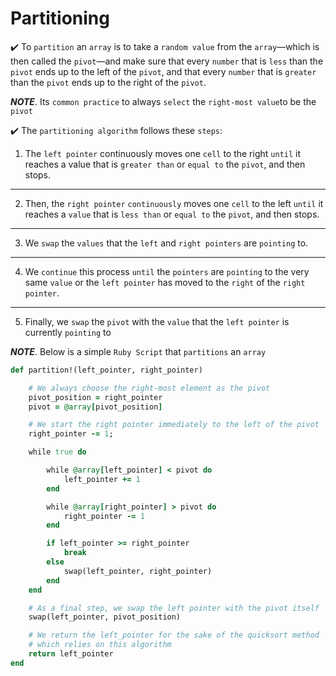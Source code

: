 # Partitioning

:heavy_check_mark: To ```partition``` an ```array``` is to take a ```random value``` from the ```array```—which is then
called the ```pivot```—and make sure that every ```number``` that is ```less``` than the ```pivot```
ends up to the left of the ```pivot```, and that every ```number``` that is ```greater``` than the ```pivot``` ends up to the right of the ```pivot```.

_**NOTE**_.  Its ```common practice``` to always ```select``` the ```right-most value```to be the ```pivot```
 
:heavy_check_mark: The ```partitioning algorithm``` follows these ```steps```:

1. The ```left pointer``` continuously moves one ```cell``` to the right ```until``` it reaches a
value that is ```greater than``` or ```equal to``` the ```pivot```, and then stops.

---

2. Then, the ```right pointer``` ```continuously``` moves one ```cell``` to the left ```until``` it
reaches a ```value``` that is ```less than``` or ```equal to``` the ```pivot```, and then stops.

---

3. We ```swap``` the ```values``` that the ```left``` and ```right pointers``` are ```pointing``` to.

---

4. We ```continue``` this process ```until``` the ```pointers``` are ```pointing``` to the very same ```value``` or the ```left pointer``` has moved to the ```right``` of the ```right pointer```.

---
5. Finally, we ```swap``` the ```pivot``` with the ```value``` that the ```left pointer``` is currently ```pointing``` to

_**NOTE**_. Below is a simple ```Ruby Script``` that ```partitions``` an ```array```

```rb
def partition!(left_pointer, right_pointer)

    # We always choose the right-most element as the pivot
    pivot_position = right_pointer
    pivot = @array[pivot_position]

    # We start the right pointer immediately to the left of the pivot
    right_pointer -= 1;

    while true do

        while @array[left_pointer] < pivot do
            left_pointer += 1
        end

        while @array[right_pointer] > pivot do
            right_pointer -= 1
        end

        if left_pointer >= right_pointer
            break
        else
            swap(left_pointer, right_pointer)
        end
    end

    # As a final step, we swap the left pointer with the pivot itself
    swap(left_pointer, pivot_position)

    # We return the left_pointer for the sake of the quicksort method
    # which relies on this algorithm
    return left_pointer
end
```